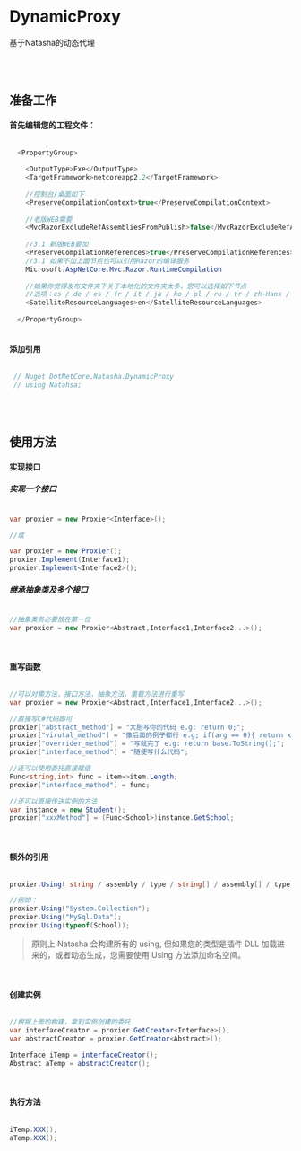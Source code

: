 # DynamicProxy
基于Natasha的动态代理 

<br/>
<br/>  

## 准备工作

#### 首先编辑您的工程文件：

```C#

  <PropertyGroup>
  
    <OutputType>Exe</OutputType>
    <TargetFramework>netcoreapp2.2</TargetFramework>
    
    //控制台/桌面如下
    <PreserveCompilationContext>true</PreserveCompilationContext>
    
    //老版WEB需要
    <MvcRazorExcludeRefAssembliesFromPublish>false</MvcRazorExcludeRefAssembliesFromPublish>
    
    //3.1 新版WEB要加
    <PreserveCompilationReferences>true</PreserveCompilationReferences>
    //3.1 如果不加上面节点也可以引用Razor的编译服务
    Microsoft.AspNetCore.Mvc.Razor.RuntimeCompilation
    
    //如果你觉得发布文件夹下关于本地化的文件夹太多，您可以选择如下节点
    //选项：cs / de / es / fr / it / ja / ko / pl / ru / tr / zh-Hans / zh-Hant
    <SatelliteResourceLanguages>en</SatelliteResourceLanguages>
    
  </PropertyGroup>
 
```  

#### 添加引用

```C#

 // Nuget DotNetCore.Natasha.DynamicProxy
 // using Natahsa; 
```

<br/> 
<br/> 

## 使用方法

#### 实现接口

##### 实现一个接口

```C# 

var proxier = new Proxier<Interface>();

//或

var proxier = new Proxier();
proxier.Implement(Interface1);
proxier.Implement<Interface2>(); 

```

##### 继承抽象类及多个接口

```C# 

//抽象类务必要放在第一位
var proxier = new Proxier<Abstract,Interface1,Interface2...>(); 

```
<br/>

#### 重写函数


```C# 

//可以对需方法，接口方法，抽象方法，重载方法进行重写
var proxier = new Proxier<Abstract,Interface1,Interface2...>();

//直接写C#代码即可
proxier["abstract_method"] = "大胆写你的代码 e.g: return 0;";
proxier["virutal_method"] = "像后面的例子都行 e.g; if(arg == 0){ return xxx;} return default;";
proxier["overrider_method"] = "写就完了 e.g: return base.ToString();";
proxier["interface_method"] = "随便写什么代码";

//还可以使用委托直接赋值
Func<string,int> func = item=>item.Length;
proxier["interface_method"] = func;

//还可以直接传送实例的方法
var instance = new Student();
proxier["xxxMethod"] = (Func<School>)instance.GetSchool;  

```
<br/> 

#### 额外的引用

```c#

proxier.Using( string / assembly / type / string[] / assembly[] / type );

//例如：
proxier.Using("System.Collection");
proxier.Using("MySql.Data");
proxier.Using(typeof(School));

```
> 原则上 Natasha 会构建所有的 using, 但如果您的类型是插件 DLL 加载进来的，或者动态生成，您需要使用 Using 方法添加命名空间。

<br/>

#### 创建实例

```C#

//根据上面的构建，拿到实例创建的委托
var interfaceCreator = proxier.GetCreator<Interface>();
var abstractCreator = proxier.GetCreator<Abstract>();

Interface iTemp = interfaceCreator();
Abstract aTemp = abstractCreator();

```

<br/>  
  
  
#### 执行方法

```C#

iTemp.XXX();
aTemp.XXX();

```


